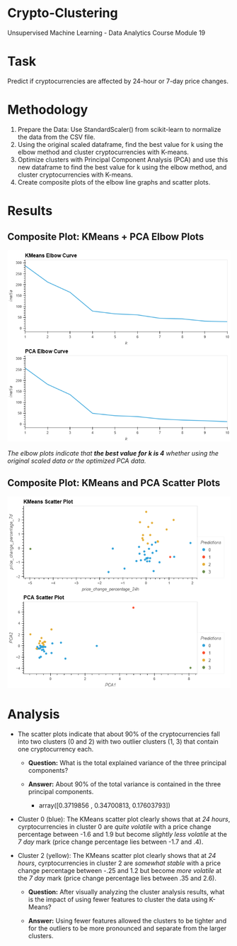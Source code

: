 # Crypto-Clustering
Unsupervised Machine Learning - Data Analytics Course Module 19

# Task
Predict if cryptocurrencies are affected by 24-hour or 7-day price changes.

# Methodology
1. Prepare the Data: Use StandardScaler() from scikit-learn to normalize the data from the CSV file.
2. Using the original scaled dataframe, find the best value for k using the elbow method and cluster cryptocurrencies with K-means.
3. Optimize clusters with Principal Component Analysis (PCA) and use this new dataframe to find the best value for k using the elbow method, and cluster cryptocurrencies with K-means.
4. Create composite plots of the elbow line graphs and scatter plots.

# Results
## Composite Plot: KMeans + PCA Elbow Plots

![Composite Elbow Plots](Images/elbow_plot.png)

_The elbow plots indicate that **the best value for k is 4** whether using the original scaled data or the optimized PCA data._

## Composite Plot: KMeans and PCA Scatter Plots

![Composite Scatter Plots](Images/scatter_plot.png)

# Analysis

- The scatter plots indicate that about 90% of the cryptocurrencies fall into two clusters (0 and 2) with two outlier clusters (1, 3) that contain one cryptocurrency each.
  
  - **Question:** What is the total explained variance of the three principal components?

  - **Answer:** About 90% of the total variance is contained in the three principal components.
    
      - array([0.3719856 , 0.34700813, 0.17603793])
        
- Cluster 0 (blue): The KMeans scatter plot clearly shows that at *24 hours*, cyrptocurrencies in cluster 0 are *quite volatile* with a price change percentage between -1.6 and 1.9 but become *slightly less volatile* at the *7 day* mark (price change percentage lies between -1.7 and .4).

- Cluster 2 (yellow): The KMeans scatter plot clearly shows that at *24 hours*, cyrptocurrencies in cluster 2 are *somewhat stable* with a price change percentage between -.25 and 1.2 but become *more volatile* at the *7 day* mark (price change percentage lies between .35 and 2.6).

  - **Question:** After visually analyzing the cluster analysis results, what is the impact of using fewer features to cluster the data using K-Means?
  
  - **Answer:** Using fewer features allowed the clusters to be tighter and for the outliers to be more pronounced and separate from the larger clusters.
